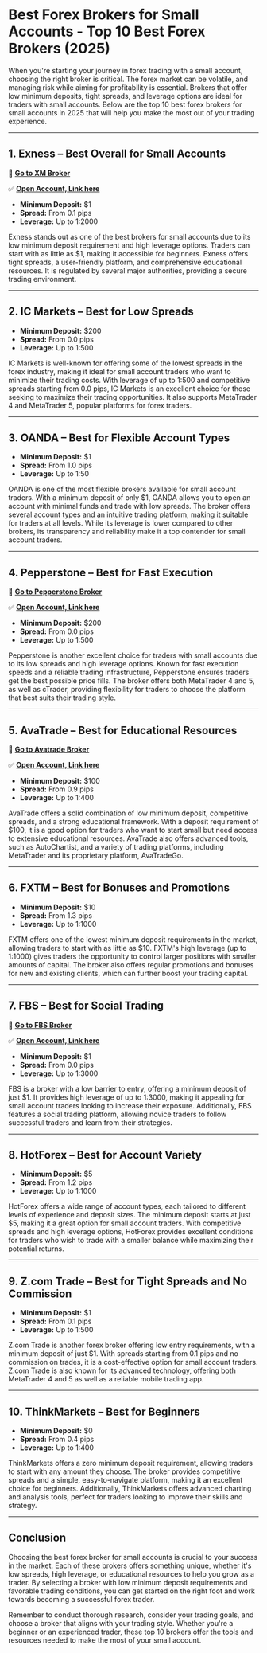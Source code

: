 # Best Forex Brokers for Small Accounts - Top 10 Best Forex Brokers (2025)

When you're starting your journey in forex trading with a small account, choosing the right broker is critical. The forex market can be volatile, and managing risk while aiming for profitability is essential. Brokers that offer low minimum deposits, tight spreads, and leverage options are ideal for traders with small accounts. Below are the top 10 best forex brokers for small accounts in 2025 that will help you make the most out of your trading experience.

---

## 1. Exness – Best Overall for Small Accounts

🔗 [**Go to XM Broker**](https://clicks.pipaffiliates.com/c?c=589901&l=en&p=0)

✅ [**Open Account, Link here**](https://clicks.pipaffiliates.com/c?c=589901&l=en&p=1)

- **Minimum Deposit:** $1  
- **Spread:** From 0.1 pips  
- **Leverage:** Up to 1:2000

Exness stands out as one of the best brokers for small accounts due to its low minimum deposit requirement and high leverage options. Traders can start with as little as $1, making it accessible for beginners. Exness offers tight spreads, a user-friendly platform, and comprehensive educational resources. It is regulated by several major authorities, providing a secure trading environment.

---

## 2. IC Markets – Best for Low Spreads

- **Minimum Deposit:** $200  
- **Spread:** From 0.0 pips  
- **Leverage:** Up to 1:500

IC Markets is well-known for offering some of the lowest spreads in the forex industry, making it ideal for small account traders who want to minimize their trading costs. With leverage of up to 1:500 and competitive spreads starting from 0.0 pips, IC Markets is an excellent choice for those seeking to maximize their trading opportunities. It also supports MetaTrader 4 and MetaTrader 5, popular platforms for forex traders.

---

## 3. OANDA – Best for Flexible Account Types

- **Minimum Deposit:** $1  
- **Spread:** From 1.0 pips  
- **Leverage:** Up to 1:50

OANDA is one of the most flexible brokers available for small account traders. With a minimum deposit of only $1, OANDA allows you to open an account with minimal funds and trade with low spreads. The broker offers several account types and an intuitive trading platform, making it suitable for traders at all levels. While its leverage is lower compared to other brokers, its transparency and reliability make it a top contender for small account traders.

---

## 4. Pepperstone – Best for Fast Execution

🔗 [**Go to Pepperstone Broker**](https://trk.pepperstonepartners.com/aff_c?offer_id=367&aff_id=33954)

✅ [**Open Account, Link here**](https://trk.pepperstonepartners.com/aff_c?offer_id=367&aff_id=33954)

- **Minimum Deposit:** $200  
- **Spread:** From 0.0 pips  
- **Leverage:** Up to 1:500

Pepperstone is another excellent choice for traders with small accounts due to its low spreads and high leverage options. Known for fast execution speeds and a reliable trading infrastructure, Pepperstone ensures traders get the best possible price fills. The broker offers both MetaTrader 4 and 5, as well as cTrader, providing flexibility for traders to choose the platform that best suits their trading style.

---

## 5. AvaTrade – Best for Educational Resources

🔗 [**Go to Avatrade Broker**](https://www.avatrade.com?versionId=10301&tag=194438)

✅ [**Open Account, Link here**](https://www.avatrade.com/trading-account2?versionId=10301&tag=194438)

- **Minimum Deposit:** $100  
- **Spread:** From 0.9 pips  
- **Leverage:** Up to 1:400

AvaTrade offers a solid combination of low minimum deposit, competitive spreads, and a strong educational framework. With a deposit requirement of $100, it is a good option for traders who want to start small but need access to extensive educational resources. AvaTrade also offers advanced tools, such as AutoChartist, and a variety of trading platforms, including MetaTrader and its proprietary platform, AvaTradeGo.

---

## 6. FXTM – Best for Bonuses and Promotions

- **Minimum Deposit:** $10  
- **Spread:** From 1.3 pips  
- **Leverage:** Up to 1:1000

FXTM offers one of the lowest minimum deposit requirements in the market, allowing traders to start with as little as $10. FXTM's high leverage (up to 1:1000) gives traders the opportunity to control larger positions with smaller amounts of capital. The broker also offers regular promotions and bonuses for new and existing clients, which can further boost your trading capital.

---

## 7. FBS – Best for Social Trading

🔗 [**Go to FBS Broker**](https://fbs.partners?ibl=587836&ibp=21398815)

✅ [**Open Account, Link here**](https://fbs.partners?ibl=587836&ibp=21398815)

- **Minimum Deposit:** $1  
- **Spread:** From 0.0 pips  
- **Leverage:** Up to 1:3000

FBS is a broker with a low barrier to entry, offering a minimum deposit of just $1. It provides high leverage of up to 1:3000, making it appealing for small account traders looking to increase their exposure. Additionally, FBS features a social trading platform, allowing novice traders to follow successful traders and learn from their strategies.

---

## 8. HotForex – Best for Account Variety

- **Minimum Deposit:** $5  
- **Spread:** From 1.2 pips  
- **Leverage:** Up to 1:1000

HotForex offers a wide range of account types, each tailored to different levels of experience and deposit sizes. The minimum deposit starts at just $5, making it a great option for small account traders. With competitive spreads and high leverage options, HotForex provides excellent conditions for traders who wish to trade with a smaller balance while maximizing their potential returns.

---

## 9. Z.com Trade – Best for Tight Spreads and No Commission

- **Minimum Deposit:** $1  
- **Spread:** From 0.1 pips  
- **Leverage:** Up to 1:500

Z.com Trade is another forex broker offering low entry requirements, with a minimum deposit of just $1. With spreads starting from 0.1 pips and no commission on trades, it is a cost-effective option for small account traders. Z.com Trade is also known for its advanced technology, offering both MetaTrader 4 and 5 as well as a reliable mobile trading app.

---

## 10. ThinkMarkets – Best for Beginners

- **Minimum Deposit:** $0  
- **Spread:** From 0.4 pips  
- **Leverage:** Up to 1:400

ThinkMarkets offers a zero minimum deposit requirement, allowing traders to start with any amount they choose. The broker provides competitive spreads and a simple, easy-to-navigate platform, making it an excellent choice for beginners. Additionally, ThinkMarkets offers advanced charting and analysis tools, perfect for traders looking to improve their skills and strategy.

---

## Conclusion

Choosing the best forex broker for small accounts is crucial to your success in the market. Each of these brokers offers something unique, whether it's low spreads, high leverage, or educational resources to help you grow as a trader. By selecting a broker with low minimum deposit requirements and favorable trading conditions, you can get started on the right foot and work towards becoming a successful forex trader.

Remember to conduct thorough research, consider your trading goals, and choose a broker that aligns with your trading style. Whether you're a beginner or an experienced trader, these top 10 brokers offer the tools and resources needed to make the most of your small account.
